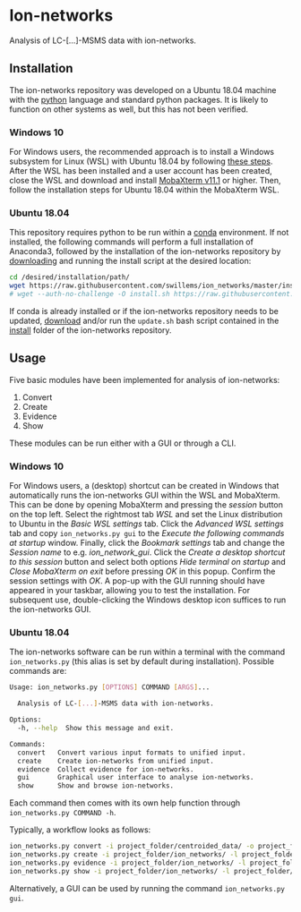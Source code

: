 # Ion-networks
Analysis of LC-[...]-MSMS data with ion-networks.

## Installation
The ion-networks repository was developed on a Ubuntu 18.04 machine with the [python](https://docs.python.org/3.8/) language and standard python packages. It is likely to function on other systems as well, but this has not been verified.

### Windows 10
For Windows users, the recommended approach is to install a Windows subsystem for Linux (WSL) with Ubuntu 18.04 by following [these steps](https://docs.microsoft.com/en-us/windows/wsl/install-win10). After the WSL has been installed and a user account has been created, close the WSL and download and install [MobaXterm v11.1](https://mobaxterm.mobatek.net/download-home-edition.html) or higher. Then, follow the installation steps for Ubuntu 18.04 within the MobaXterm WSL.

### Ubuntu 18.04
This repository requires python to be run within a [conda](https://conda.io/projects/conda/en/latest/index.html) environment. If not installed, the following commands will perform a full installation of Anaconda3, followed by the installation of the ion-networks repository by [downloading](https://github.com/swillems/ion_networks/tree/master/install/install.sh) and running the install script at the desired location:

```bash
cd /desired/installation/path/
wget https://raw.githubusercontent.com/swillems/ion_networks/master/install/install.sh && bash install.sh && rm install.sh
# wget --auth-no-challenge -O install.sh https://raw.githubusercontent.com/swillems/ion_networks/master/install/install.sh?token=XXX && bash install.sh && rm install.sh
```

If conda is already installed or if the ion-networks repository needs to be updated, [download](https://github.com/swillems/ion_networks/tree/master/install/update.sh) and/or run the ```update.sh``` bash script contained in the [install](https://github.com/swillems/ion_networks/tree/master/install) folder of the ion-networks repository.

## Usage
Five basic modules have been implemented for analysis of ion-networks:

1. Convert
2. Create
3. Evidence
4. Show

These modules can be run either with a GUI or through a CLI.

### Windows 10
For Windows users, a (desktop) shortcut can be created in Windows that automatically runs the ion-networks GUI within the WSL and MobaXterm. This can be done by opening MobaXterm and pressing the *session* button on the top left. Select the rightmost tab *WSL* and set the Linux distribution to Ubuntu in the *Basic WSL settings* tab. Click the *Advanced WSL settings* tab and copy ```ion_networks.py gui``` to the *Execute the following commands at startup* window. Finally, click the *Bookmark settings* tab and change the *Session name* to e.g. *ion_network_gui*. Click the *Create a desktop shortcut to this session* button and select both options *Hide terminal on startup* and *Close MobaXterm on exit* before pressing *OK* in this popup. Confirm the session settings with *OK*. A pop-up with the GUI running should have appeared in your taskbar, allowing you to test the installation. For subsequent use, double-clicking the Windows desktop icon suffices to run the ion-networks GUI.

### Ubuntu 18.04
The ion-networks software can be run within a terminal with the command ```ion_networks.py``` (this alias is set by default during installation). Possible commands are:

```bash
Usage: ion_networks.py [OPTIONS] COMMAND [ARGS]...

  Analysis of LC-[...]-MSMS data with ion-networks.

Options:
  -h, --help  Show this message and exit.

Commands:
  convert   Convert various input formats to unified input.
  create    Create ion-networks from unified input.
  evidence  Collect evidence for ion-networks.
  gui       Graphical user interface to analyse ion-networks.
  show      Show and browse ion-networks.
```

Each command then comes with its own help function through ```ion_networks.py COMMAND -h```.

Typically, a workflow looks as follows:

```bash
ion_networks.py convert -i project_folder/centroided_data/ -o project_folder/ion_networks/ -hdmse -l project_folder/ion_networks/log.txt
ion_networks.py create -i project_folder/ion_networks/ -l project_folder/ion_networks/log.txt
ion_networks.py evidence -i project_folder/ion_networks/ -l project_folder/ion_networks/log.txt
ion_networks.py show -i project_folder/ion_networks/ -l project_folder/ion_networks/log.txt
```

Alternatively, a GUI can be used by running the command ```ion_networks.py gui```.
